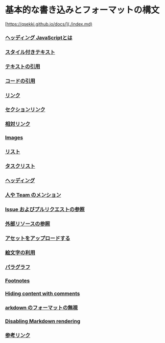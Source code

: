 # 基本的な書き込みとフォーマットの構文

[https://qsekki.github.io/docs/](./index.md)


### [ヘッディング JavaScriptとは](#01)



### [スタイル付きテキスト](#02)



### [テキストの引用](#03)



### [コードの引用](#04)


### [リンク](#05)



### [セクションリンク](#06)



### [相対リンク](#07)



### [Images](#08)



### [リスト](#09)



### [タスクリスト](#10)



### [ヘッディング](#11)



### [人や Team のメンション](#12)



### [Issue およびプルリクエストの参照](#13)



### [外部リソースの参照](#14)



### [アセットをアップロードする](#15)



### [絵文字の利用](#16)



### [パラグラフ](#17)



### [Footnotes](#18)



### [Hiding content with comments](#19)



### [arkdown のフォーマットの無視](#20)



### [Disabling Markdown rendering](#21)



### [参考リンク](#22)




